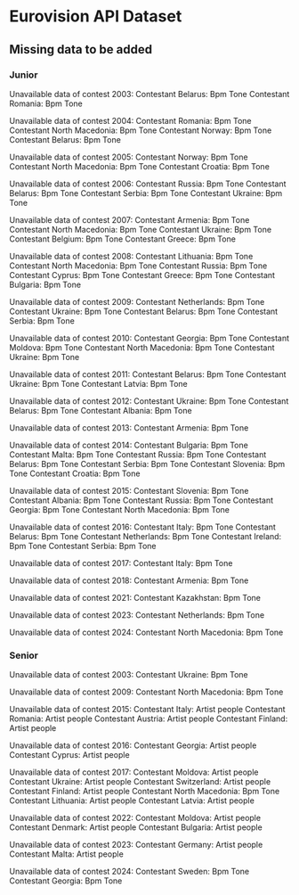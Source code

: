 # Eurovision API Dataset

## Missing data to be added
### Junior

Unavailable data of contest 2003:
        Contestant Belarus:
                Bpm
                Tone
        Contestant Romania:
                Bpm
                Tone


Unavailable data of contest 2004:
        Contestant Romania:
                Bpm
                Tone
        Contestant North Macedonia:
                Bpm
                Tone
        Contestant Norway:
                Bpm
                Tone
        Contestant Belarus:
                Bpm
                Tone


Unavailable data of contest 2005:
        Contestant Norway:
                Bpm
                Tone
        Contestant North Macedonia:
                Bpm
                Tone
        Contestant Croatia:
                Bpm
                Tone


Unavailable data of contest 2006:
        Contestant Russia:
                Bpm
                Tone
        Contestant Belarus:
                Bpm
                Tone
        Contestant Serbia:
                Bpm
                Tone
        Contestant Ukraine:
                Bpm
                Tone


Unavailable data of contest 2007:
        Contestant Armenia:
                Bpm
                Tone
        Contestant North Macedonia:
                Bpm
                Tone
        Contestant Ukraine:
                Bpm
                Tone
        Contestant Belgium:
                Bpm
                Tone
        Contestant Greece:
                Bpm
                Tone


Unavailable data of contest 2008:
        Contestant Lithuania:
                Bpm
                Tone
        Contestant North Macedonia:
                Bpm
                Tone
        Contestant Russia:
                Bpm
                Tone
        Contestant Cyprus:
                Bpm
                Tone
        Contestant Greece:
                Bpm
                Tone
        Contestant Bulgaria:
                Bpm
                Tone


Unavailable data of contest 2009:
        Contestant Netherlands:
                Bpm
                Tone
        Contestant Ukraine:
                Bpm
                Tone
        Contestant Belarus:
                Bpm
                Tone
        Contestant Serbia:
                Bpm
                Tone


Unavailable data of contest 2010:
        Contestant Georgia:
                Bpm
                Tone
        Contestant Moldova:
                Bpm
                Tone
        Contestant North Macedonia:
                Bpm
                Tone
        Contestant Ukraine:
                Bpm
                Tone


Unavailable data of contest 2011:
        Contestant Belarus:
                Bpm
                Tone
        Contestant Ukraine:
                Bpm
                Tone
        Contestant Latvia:
                Bpm
                Tone


Unavailable data of contest 2012:
        Contestant Ukraine:
                Bpm
                Tone
        Contestant Belarus:
                Bpm
                Tone
        Contestant Albania:
                Bpm
                Tone


Unavailable data of contest 2013:
        Contestant Armenia:
                Bpm
                Tone


Unavailable data of contest 2014:
        Contestant Bulgaria:
                Bpm
                Tone
        Contestant Malta:
                Bpm
                Tone
        Contestant Russia:
                Bpm
                Tone
        Contestant Belarus:
                Bpm
                Tone
        Contestant Serbia:
                Bpm
                Tone
        Contestant Slovenia:
                Bpm
                Tone
        Contestant Croatia:
                Bpm
                Tone


Unavailable data of contest 2015:
        Contestant Slovenia:
                Bpm
                Tone
        Contestant Albania:
                Bpm
                Tone
        Contestant Russia:
                Bpm
                Tone
        Contestant Georgia:
                Bpm
                Tone
        Contestant North Macedonia:
                Bpm
                Tone


Unavailable data of contest 2016:
        Contestant Italy:
                Bpm
                Tone
        Contestant Belarus:
                Bpm
                Tone
        Contestant Netherlands:
                Bpm
                Tone
        Contestant Ireland:
                Bpm
                Tone
        Contestant Serbia:
                Bpm
                Tone


Unavailable data of contest 2017:
        Contestant Italy:
                Bpm
                Tone


Unavailable data of contest 2018:
        Contestant Armenia:
                Bpm
                Tone


Unavailable data of contest 2021:
        Contestant Kazakhstan:
                Bpm
                Tone


Unavailable data of contest 2023:
        Contestant Netherlands:
                Bpm
                Tone


Unavailable data of contest 2024:
        Contestant North Macedonia:
                Bpm
                Tone


### Senior


Unavailable data of contest 2003:
        Contestant Ukraine:
                Bpm
                Tone


Unavailable data of contest 2009:
        Contestant North Macedonia:
                Bpm
                Tone


Unavailable data of contest 2015:
        Contestant Italy:
                Artist people
        Contestant Romania:
                Artist people
        Contestant Austria:
                Artist people
        Contestant Finland:
                Artist people


Unavailable data of contest 2016:
        Contestant Georgia:
                Artist people
        Contestant Cyprus:
                Artist people


Unavailable data of contest 2017:
        Contestant Moldova:
                Artist people
        Contestant Ukraine:
                Artist people
        Contestant Switzerland:
                Artist people
        Contestant Finland:
                Artist people
        Contestant North Macedonia:
                Bpm
                Tone
        Contestant Lithuania:
                Artist people
        Contestant Latvia:
                Artist people


Unavailable data of contest 2022:
        Contestant Moldova:
                Artist people
        Contestant Denmark:
                Artist people
        Contestant Bulgaria:
                Artist people


Unavailable data of contest 2023:
        Contestant Germany:
                Artist people
        Contestant Malta:
                Artist people


Unavailable data of contest 2024:
        Contestant Sweden:
                Bpm
                Tone
        Contestant Georgia:
                Bpm
                Tone


